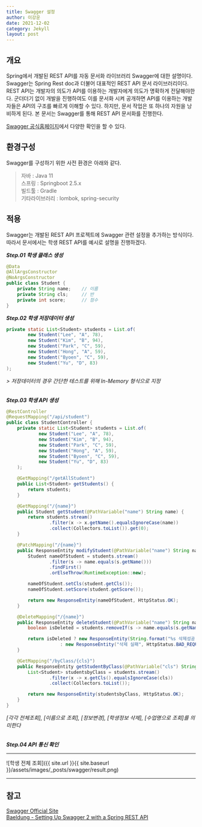 ```yaml
---
title: Swagger 설정
author: 이강운
date: 2021-12-02
category: Jekyll
layout: post
---
```


개요
-------------

Spring에서 개발된 REST API를 자동 문서화 라이브러리 Swagger에 대한 설명이다.
Swagger는 Spring Rest doc과 더불어 대표적인 REST API 문서 라이브러리이다.
REST API는 개발자의 의도가 API를 이용하는 개발자에게 의도가 명확하게 전달해야한다.
군더더기 없이 개발을 진행하여도 이를 문서화 시켜 공개하면 API를 이용하는 개발자들은 API의 구조를 빠르게 이해할 수 있다. 하지만, 문서 작업은 또 하나의 자원을 낭비하게 된다. 본 문서는 Swagger를 통해 REST API 문서화를 진행한다.

[Swagger 공식홈페이지][1]에서 다양한 확인을 할 수 있다.



환경구성
-------------
Swagger를 구성하기 위한 사전 환경은 아래와 같다.<br>
> 자바 : Java 11<br>
> 스프링 : Springboot 2.5.x<br> 
> 빌드툴 : Gradle<br>
> 기타라이브러리 : lombok, spring-security

적용
-------------
Swagger는 개발된 REST API 프로젝트에 Swagger 관련 설정을 추가하는 방식이다.<br>
따라서 문서에서는 학생 REST API를 예시로 설명을 진행하겠다.

***Step.01 학생 클래스 생성***
```java
@Data
@AllArgsConstructor
@NoArgsConstructor
public class Student {
    private String name;    // 이름
    private String cls;     // 반
    private int score;      // 점수
}
```

***Step.02 학생 저장데이터 생성***
```java
private static List<Student> students = List.of(
        new Student("Lee", "A", 78),
        new Student("Kim", "B", 94),
        new Student("Park", "C", 59),
        new Student("Hong", "A", 59),
        new Student("Byoen", "C", 59),
        new Student("Yu", "D", 83)
);
```
*> 저장데이터의 경우 간단한 테스트를 위해 In-Memory 형식으로 지정*<br><br>

***Step.03 학생 API 생성***
```java
@RestController
@RequestMapping("/api/student")
public class StudentController {
    private static List<Student> students = List.of(
            new Student("Lee", "A", 78),
            new Student("Kim", "B", 94),
            new Student("Park", "C", 59),
            new Student("Hong", "A", 59),
            new Student("Byoen", "C", 59),
            new Student("Yu", "D", 83)
    );

    @GetMapping("/getAllStudent")
    public List<Student> getStudents() {
        return students;
    }

    @GetMapping("/{name}")
    public Student getStudent(@PathVariable("name") String name) {
        return students.stream()
                .filter(x -> x.getName().equalsIgnoreCase(name))
                .collect(Collectors.toList()).get(0);
    }

    @PatchMapping("/{name}")
    public ResponseEntity modifyStudent(@PathVariable("name") String name, @RequestBody Student student) {
        Student nameOfStudent = students.stream()
                .filter(s -> name.equals(s.getName()))
                .findFirst()
                .orElseThrow(RuntimeException::new);

        nameOfStudent.setCls(student.getCls());
        nameOfStudent.setScore(student.getScore());

        return new ResponseEntity(nameOfStudent, HttpStatus.OK);
    }

    @DeleteMapping("/{name}")
    public ResponseEntity deleteStudent(@PathVariable("name") String name) {
        boolean isDeleted = students.removeIf(s -> name.equals(s.getName()));

        return isDeleted ? new ResponseEntity(String.format("%s 삭제성공", name), HttpStatus.OK)
                    : new ResponseEntity("삭제 실패", HttpStatus.BAD_REQUEST);
    }

    @GetMapping("/byClass/{cls}")
    public ResponseEntity getStudentByClass(@PathVariable("cls") String cls) {
        List<Student> studentsbyClass = students.stream()
                .filter(x -> x.getCls().equalsIgnoreCase(cls))
                .collect(Collectors.toList());

        return new ResponseEntity(studentsbyClass, HttpStatus.OK);
    }
}
```
*[각각 전체조회], [이름으로 조회], [정보변경], [학생정보 삭제], [수업명으로 조회]를 의미한다*<br><br>

***Step.04 API 통신 확인***

---

![학생 전체 조회]({{ site.url }}{{ site.baseurl }}/assets/images/_posts/swagger/result.png)

---

참고
-------------
[Swagger Official Site][1] <br>
[Baeldung - Setting Up Swagger 2 with a Spring REST API][2] <br>

[1]: https://swagger.io/tools/swagger-ui/
[2]: https://www.baeldung.com/swagger-2-documentation-for-spring-rest-api